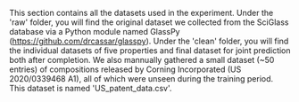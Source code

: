 This section contains all the datasets used in the experiment. 
Under the 'raw' folder, you will find the original dataset we collected from the SciGlass database via a Python module named GlassPy (https://github.com/drcassar/glasspy). 
Under the 'clean' folder, you will find the individual datasets of five properties and final dataset for joint prediction both after completion.
We also mannually gathered a small dataset (~50 entries) of compositions released by Corning Incorporated (US 2020/0339468 A1), all of which were unseen during the training period. This dataset is named 'US_patent_data.csv'. 
